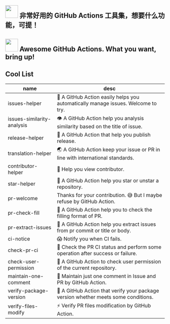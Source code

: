 ## <img src="https://emojis.slackmojis.com/emojis/images/1588315024/8823/hyperkitty.gif?1588315024" width="40" /> 非常好用的 GitHub Actions 工具集，想要什么功能，可提！

## <img src="https://emojis.slackmojis.com/emojis/images/1621024394/39092/cat-roll.gif?1621024394" width="40" /> Awesome GitHub Actions. What you want, bring up!

## Cool List

| name | desc |
| -- | -- |
| issues-helper | 🤖 A GitHub Action easily helps you automatically manage issues. Welcome to try. |
| issues-similarity-analysis | 👁 A GitHub Action help you analysis similarity based on the title of issue. |
| release-helper | 🤖 A GitHub Action that help you publish release. |
| translation-helper | 🌏 A GitHub Action keep your issue or PR in line with international standards. |
| contributor-helper | 🥳 Help you view contributor. |
| star-helper | 🌟 A GitHub Action help you star or unstar a repository. |
| pr-welcome | Thanks for your contribution. 😅 But I maybe refuse by GitHub Action. |
| pr-check-fill | 👀 A GitHub Action help you to check the filling format of PR. |
| pr-extract-issues | 🤠 A GitHub Action help you extract issues from pr commit or title or body. |
| ci-notice | 😱 Notify you when CI fails. |
| check-pr-ci | 🚗 Check the PR CI status and perform some operation after success or failure. |
| check-user-permission | 👮 A GitHub Action to check user permission of the current repository. |
| maintain-one-comment | 📌 Maintain just one comment in Issue and PR by GitHub Action. |
| verify-package-version | 🙏 A GitHub Action that verify your package version whether meets some conditions. |
| verify-files-modify | ⚡ Verify PR files modification by GitHub Action. |
